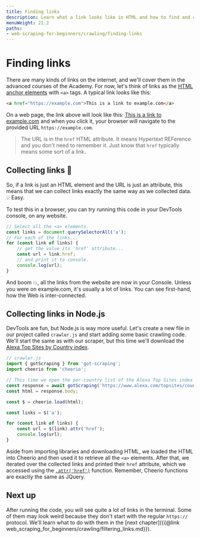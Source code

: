```yaml
---
title: Finding links
description: Learn what a link looks like in HTML and how to find and collect their URLs when web scraping using both DevTools and Node.js.
menuWeight: 21.2
paths:
- web-scraping-for-beginners/crawling/finding-links
---
```


# [](#find) Finding links

There are many kinds of links on the internet, and we'll cover them in the advanced courses of the Academy. For now, let's think of links as the <a href="https://developer.mozilla.org/en-US/docs/Web/HTML/Element/a" target="_blank">HTML anchor elements</a> with `<a>` tags. A typical link looks like this:

```html
<a href="https://example.com">This is a link to example.com</a>
```

On a web page, the link above will look like this: <a href="https://example.com" target="_blank">This is a link to example.com</a> and when you click it, your browser will navigate to the provided URL `https://example.com`.

> The URL is in the `href` HTML attribute. It means Hypertext REFerence and you don't need to remember it. Just know that `href` typically means some sort of a link.

## [](#collect) Collecting links 🔗

So, if a link is just an HTML element and the URL is just an attribute, this means that we can collect links exactly the same way as we collected data.💡 Easy.

To test this in a browser, you can try running this code in your DevTools console, on any website.

```js
// Select all the <a> elements.
const links = document.querySelectorAll('a');
// For each of the links...
for (const link of links) {
    // get the value its 'href' attribute...
    const url = link.href;
    // and print it to console.
    console.log(url);
}
```

And boom 💥, all the links from the website are now in your Console. Unless you were on example.com, it's usually a lot of links. You can see first-hand, how the Web is inter-connected.

## [](#node) Collecting links in Node.js

DevTools are fun, but Node.js is way more useful. Let's create a new file in our project called `crawler.js` and start adding some basic crawling code. We'll start the same as with our scraper, but this time we'll download the <a href="https://www.alexa.com/topsites/countries" target="_blank">Alexa Top Sites by Country index</a>.

```js
// crawler.js
import { gotScraping } from 'got-scraping';
import cheerio from 'cheerio';

// This time we open the per-country list of the Alexa Top Sites index
const response = await gotScraping('https://www.alexa.com/topsites/countries');
const html = response.body;

const $ = cheerio.load(html);

const links = $('a');

for (const link of links) {
    const url = $(link).attr('href');
    console.log(url);
}
```

Aside from importing libraries and downloading HTML, we loaded the HTML into Cheerio and then used it to retrieve all the `<a>` elements. After that, we iterated over the collected links and printed their `href` attribute, which we accessed using the <a href="https://api.jquery.com/attr/" target="_blank">`.attr('href')`</a> function. Remember, Cheerio functions are exactly the same as JQuery.

## [](#next) Next up

After running the code, you will see quite a lot of links in the terminal. Some of them may look weird because they don't start with the regular `https://` protocol. We'll learn what to do with them in the [next chapter]({{@link web_scraping_for_beginners/crawling/filtering_links.md}}).
